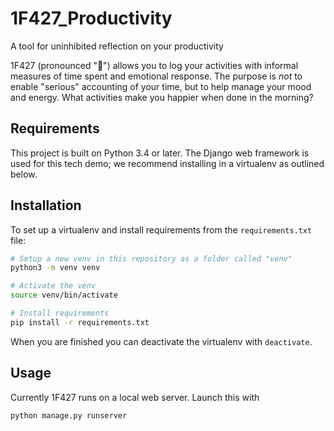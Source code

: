 # 1F427_Productivity
A tool for uninhibited reflection on your productivity 

1F427 (pronounced ":penguin:") allows you to log your activities with
informal measures of time spent and emotional response. The purpose is
*not* to enable "serious" accounting of your time, but to help manage
your mood and energy. What activities make you happier when done in
the morning?

## Requirements

This project is built on Python 3.4 or later.  The Django web
framework is used for this tech demo; we recommend installing in a
virtualenv as outlined below.


## Installation

To set up a virtualenv and install requirements from the `requirements.txt` file:

```bash
# Setup a new venv in this repository as a folder called "venv"
python3 -m venv venv

# Activate the venv
source venv/bin/activate

# Install requirements
pip install -r requirements.txt
```

When you are finished you can deactivate the virtualenv with `deactivate`.

## Usage

Currently 1F427 runs on a local web server. Launch this with

```bash
python manage.py runserver
```
